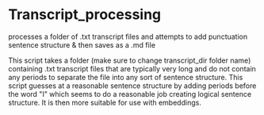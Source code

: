 # Transcript_processing
processes a folder of .txt transcript files and attempts to add punctuation sentence structure &amp; then saves as a .md file

This script takes a folder (make sure to change transcript_dir folder name) 
containing .txt transcript files that are typically very long and do not contain 
any periods to separate the file into any sort of sentence structure. This script 
guesses at a reasonable sentence structure by adding periods before the word "I" 
which seems to do a reasonable job creating logical sentence structure. It is 
then more suitable for use with embeddings.
